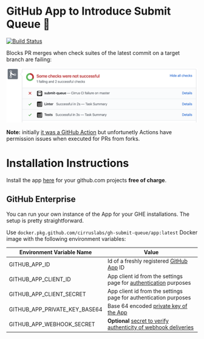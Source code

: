 # GitHub App to Introduce Submit Queue 🚂

[![Build Status](https://api.cirrus-ci.com/github/cirruslabs/gh-submit-queue.svg)](https://cirrus-ci.com/github/cirruslabs/gh-submit-queue)

Blocks PR merges when check suites of the latest commit on a target branch are failing:

![Example](images/SubmitQueue.png)

**Note:** initially [it was a GitHub Action](https://github.com/cirrus-actions/branch-guard) but unfortunetly Actions have permission issues when executed for PRs from forks.

# Installation Instructions

Install the app [here](https://github.com/apps/submit-queue) for your github.com projects **free of charge**.

## GitHub Enterprise

You can run your own instance of the App for your GHE installations. The setup is pretty straightforward. 

Use `docker.pkg.github.com/cirruslabs/gh-submit-queue/app:latest` Docker image with the 
following environment variables:

| Environment Variable Name | Value |  
|---|---|
| GITHUB_APP_ID | Id of a freshly registered [GitHub App](https://developer.github.com/apps/building-github-apps/creating-a-github-app/) ID |
| GITHUB_APP_CLIENT_ID | App client id from the settings page for [authentication](https://developer.github.com/v3/guides/basics-of-authentication/#registering-your-app) purposes |
| GITHUB_APP_CLIENT_SECRET | App client id from the settings page for authentication purposes |
| GITHUB_APP_PRIVATE_KEY_BASE64 | Base 64 encoded [private key of the App](https://developer.github.com/apps/building-github-apps/authenticating-with-github-apps/#generating-a-private-key) |
| GITHUB_APP_WEBHOOK_SECRET | **Optional** [secret to verify authenticity of webhook deliveries](https://developer.github.com/webhooks/securing/) |
